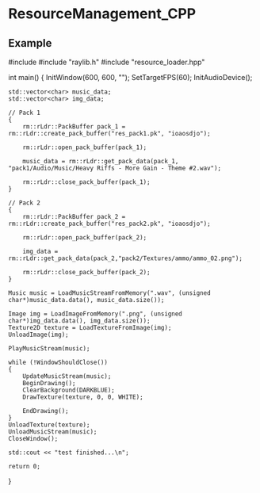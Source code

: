 # ResourceManagement_CPP

## Example
#include <iostream>
#include "raylib.h"
#include "resource_loader.hpp"

int main()
{
    InitWindow(600, 600, "");
    SetTargetFPS(60);
    InitAudioDevice();
    
    std::vector<char> music_data;
    std::vector<char> img_data;

    // Pack 1
    {
        rm::rLdr::PackBuffer pack_1 = rm::rLdr::create_pack_buffer("res_pack1.pk", "ioaosdjo");

        rm::rLdr::open_pack_buffer(pack_1);

        music_data = rm::rLdr::get_pack_data(pack_1, "pack1/Audio/Music/Heavy Riffs - More Gain - Theme #2.wav");

        rm::rLdr::close_pack_buffer(pack_1);
    }

    // Pack 2
    {
        rm::rLdr::PackBuffer pack_2 = rm::rLdr::create_pack_buffer("res_pack2.pk", "ioaosdjo");

        rm::rLdr::open_pack_buffer(pack_2);

        img_data = rm::rLdr::get_pack_data(pack_2,"pack2/Textures/ammo/ammo_02.png");

        rm::rLdr::close_pack_buffer(pack_2);
    }
    
    Music music = LoadMusicStreamFromMemory(".wav", (unsigned char*)music_data.data(), music_data.size());

    Image img = LoadImageFromMemory(".png", (unsigned char*)img_data.data(), img_data.size());
    Texture2D texture = LoadTextureFromImage(img);
    UnloadImage(img);

    PlayMusicStream(music);

    while (!WindowShouldClose())
    {
        UpdateMusicStream(music);
        BeginDrawing();
        ClearBackground(DARKBLUE);
        DrawTexture(texture, 0, 0, WHITE);

        EndDrawing();
    }
    UnloadTexture(texture);
    UnloadMusicStream(music);
    CloseWindow();

    std::cout << "test finished...\n";
    
    return 0;
}
